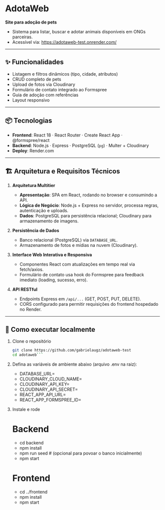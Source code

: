 # AdotaWeb

**Site para adoção de pets**  
- Sistema para listar, buscar e adotar animais disponíveis em ONGs parceiras.
- Acessível via: https://adotaweb-test.onrender.com/

---

## ✨ Funcionalidades

- Listagem e filtros dinâmicos (tipo, cidade, atributos)  
- CRUD completo de pets  
- Upload de fotos via Cloudinary  
- Formulário de contato integrado ao Formspree  
- Guia de adoção com referências  
- Layout responsivo  

---

## 📦 Tecnologias

- **Frontend**: React 18 · React Router · Create React App · @formspree/react  
- **Backend**: Node.js · Express · PostgreSQL (`pg`) · Multer + Cloudinary  
- **Deploy**: Render.com  

---

## 🏗 Arquitetura e Requisitos Técnicos

1. **Arquitetura Multitier**  
   - **Apresentação**: SPA em React, rodando no browser e consumindo a API.  
   - **Lógica de Negócio**: Node.js + Express no servidor, processa regras, autenticação e uploads.  
   - **Dados**: PostgreSQL para persistência relacional; Cloudinary para armazenamento de imagens.

2. **Persistência de Dados**  
   - Banco relacional (PostgreSQL) via `DATABASE_URL`.  
   - Armazenamento de fotos e mídias na nuvem (Cloudinary).

3. **Interface Web Interativa e Responsiva**  
   - Componentes React com atualizações em tempo real via fetch/axios.  
   - Formulário de contato usa hook do Formspree para feedback imediato (loading, sucesso, erro).

4. **API RESTful**  
   - Endpoints Express em `/api/...` (GET, POST, PUT, DELETE). 
   - CORS configurado para permitir requisições do frontend hospedado no Render.

---

## 🚀 Como executar localmente

1. Clone o repositório  
   ```bash
   git clone https://github.com/gabrielaugz/adotaweb-test
   cd adotaweb```

2. Defina as variáveis de ambiente abaixo (arquivo .env na raiz):
    - DATABASE_URL=
    - CLOUDINARY_CLOUD_NAME=
    - CLOUDINARY_API_KEY=
    - CLOUDINARY_API_SECRET=
    - REACT_APP_API_URL=
    - REACT_APP_FORMSPREE_ID=

3. Instale e rode
    # Backend
    - cd backend
    - npm install
    - npm run seed # (opcional para povoar o banco inicialmente)
    - npm start     

    # Frontend
    - cd ../frontend
    - npm install
    - npm start